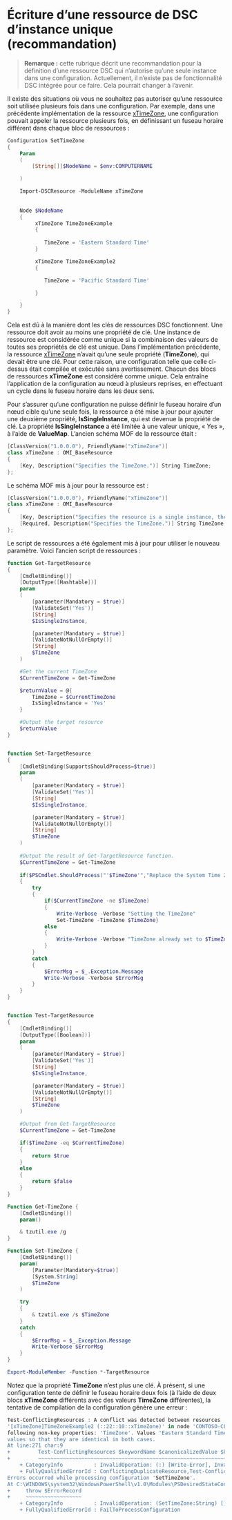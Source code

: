 # Écriture d’une ressource de DSC d’instance unique (recommandation)

>**Remarque :** cette rubrique décrit une recommandation pour la définition d’une ressource DSC qui n’autorise qu’une seule instance dans une configuration. Actuellement, il n’existe pas de fonctionnalité DSC intégrée pour ce faire. Cela pourrait
>changer à l’avenir.

Il existe des situations où vous ne souhaitez pas autoriser qu’une ressource soit utilisée plusieurs fois dans une configuration. Par exemple, dans une précédente implémentation de la 
ressource [xTimeZone](https://github.com/PowerShell/xTimeZone), une configuration pouvait appeler la ressource plusieurs fois, en définissant un fuseau horaire différent dans chaque bloc de ressources :

```powershell
Configuration SetTimeZone 
{ 
    Param 
    ( 
        [String[]]$NodeName = $env:COMPUTERNAME 

    ) 

    Import-DSCResource -ModuleName xTimeZone 
 
 
    Node $NodeName 
    { 
         xTimeZone TimeZoneExample 
         { 
        
            TimeZone = 'Eastern Standard Time' 
         } 

         xTimeZone TimeZoneExample2
         {

            TimeZone = 'Pacific Standard Time'

         }        

    } 
} 
```

Cela est dû à la manière dont les clés de ressources DSC fonctionnent. Une ressource doit avoir au moins une propriété de clé. Une instance de ressource est considérée comme unique si la combinaison des valeurs de toutes 
ses propriétés de clé est unique. Dans l’implémentation précédente, la ressource [xTimeZone](https://github.com/PowerShell/xTimeZone) n’avait qu’une seule propriété (**TimeZone**), qui devait 
être une clé. Pour cette raison, une configuration telle que celle ci-dessus était compilée et exécutée sans avertissement. Chacun des blocs de ressources **xTimeZone** est considéré comme unique. Cela entraîne l’application de la 
configuration au nœud à plusieurs reprises, en effectuant un cycle dans le fuseau horaire dans les deux sens.

Pour s’assurer qu’une configuration ne puisse définir le fuseau horaire d’un nœud cible qu’une seule fois, la ressource a été mise à jour pour ajouter une deuxième propriété, **IsSingleInstance**, qui est devenue la propriété de clé. 
La propriété **IsSingleInstance** a été limitée à une valeur unique, « Yes », à l’aide de **ValueMap**. L’ancien schéma MOF de la ressource était :

```powershell
[ClassVersion("1.0.0.0"), FriendlyName("xTimeZone")]
class xTimeZone : OMI_BaseResource
{
    [Key, Description("Specifies the TimeZone.")] String TimeZone;
};
```

Le schéma MOF mis à jour pour la ressource est :

```powershell
[ClassVersion("1.0.0.0"), FriendlyName("xTimeZone")]
class xTimeZone : OMI_BaseResource
{
    [Key, Description("Specifies the resource is a single instance, the value must be 'Yes'"), ValueMap{"Yes"}, Values{"Yes"}] String IsSingleInstance;
    [Required, Description("Specifies the TimeZone.")] String TimeZone;
};
```

Le script de ressources a été également mis à jour pour utiliser le nouveau paramètre. Voici l’ancien script de ressources :

```powershell
function Get-TargetResource
{
    [CmdletBinding()]
    [OutputType([Hashtable])]
    param
    (
        [parameter(Mandatory = $true)]
        [ValidateSet('Yes')]
        [String]
        $IsSingleInstance,

        [parameter(Mandatory = $true)]
        [ValidateNotNullOrEmpty()]
        [String]
        $TimeZone
    )

    #Get the current TimeZone
    $CurrentTimeZone = Get-TimeZone

    $returnValue = @{
        TimeZone = $CurrentTimeZone
        IsSingleInstance = 'Yes'
    }

    #Output the target resource
    $returnValue
}


function Set-TargetResource
{
    [CmdletBinding(SupportsShouldProcess=$true)]
    param
    (
        [parameter(Mandatory = $true)]
        [ValidateSet('Yes')]
        [String]
        $IsSingleInstance,

        [parameter(Mandatory = $true)]
        [ValidateNotNullOrEmpty()]
        [String]
        $TimeZone
    )
    
    #Output the result of Get-TargetResource function.
    $CurrentTimeZone = Get-TimeZone
    
    if($PSCmdlet.ShouldProcess("'$TimeZone'","Replace the System Time Zone"))
    {
        try
        {
            if($CurrentTimeZone -ne $TimeZone)
            {
                Write-Verbose -Verbose "Setting the TimeZone"
                Set-TimeZone -TimeZone $TimeZone}
            else
            {
                Write-Verbose -Verbose "TimeZone already set to $TimeZone"
            }
        }
        catch
        {
            $ErrorMsg = $_.Exception.Message
            Write-Verbose -Verbose $ErrorMsg
        }
    }
}


function Test-TargetResource
{
    [CmdletBinding()]
    [OutputType([Boolean])]
    param
    (
        [parameter(Mandatory = $true)]
        [ValidateSet('Yes')]
        [String]
        $IsSingleInstance, 

        [parameter(Mandatory = $true)]
        [ValidateNotNullOrEmpty()]
        [String]
        $TimeZone
    )

    #Output from Get-TargetResource
    $CurrentTimeZone = Get-TimeZone

    if($TimeZone -eq $CurrentTimeZone)
    {
        return $true
    }
    else
    {
        return $false
    }
}

Function Get-TimeZone {
    [CmdletBinding()]
    param()

    & tzutil.exe /g
}

Function Set-TimeZone {
    [CmdletBinding()]
    param(
        [Parameter(Mandatory=$true)]
        [System.String]
        $TimeZone
    )

    try
    {
        & tzutil.exe /s $TimeZone
    }
    catch
    {
        $ErrorMsg = $_.Exception.Message
        Write-Verbose $ErrorMsg
    }
}

Export-ModuleMember -Function *-TargetResource
```

Notez que la propriété **TimeZone** n’est plus une clé. À présent, si une configuration tente de définir le fuseau horaire deux fois (à l’aide de deux blocs **xTimeZone** différents avec des valeurs **TimeZone**
différentes), la tentative de compilation de la configuration génère une erreur :

```powershell
Test-ConflictingResources : A conflict was detected between resources '[xTimeZone]TimeZoneExample (::15::10::xTimeZone)' and 
'[xTimeZone]TimeZoneExample2 (::22::10::xTimeZone)' in node 'CONTOSO-CLIENT'. Resources have identical key properties but there are differences in the 
following non-key properties: 'TimeZone'. Values 'Eastern Standard Time' don't match values 'Pacific Standard Time'. Please update these property 
values so that they are identical in both cases.
At line:271 char:9
+         Test-ConflictingResources $keywordName $canonicalizedValue $k ...
+         ~~~~~~~~~~~~~~~~~~~~~~~~~~~~~~~~~~~~~~~~~~~~~~~~~~~~~~~~~~~~~
    + CategoryInfo          : InvalidOperation: (:) [Write-Error], InvalidOperationException
    + FullyQualifiedErrorId : ConflictingDuplicateResource,Test-ConflictingResources
Errors occurred while processing configuration 'SetTimeZone'.
At C:\WINDOWS\system32\WindowsPowerShell\v1.0\Modules\PSDesiredStateConfiguration\PSDesiredStateConfiguration.psm1:3705 char:5
+     throw $ErrorRecord
+     ~~~~~~~~~~~~~~~~~~
    + CategoryInfo          : InvalidOperation: (SetTimeZone:String) [], InvalidOperationException
    + FullyQualifiedErrorId : FailToProcessConfiguration
```
   

<!--HONumber=Apr16_HO2-->


